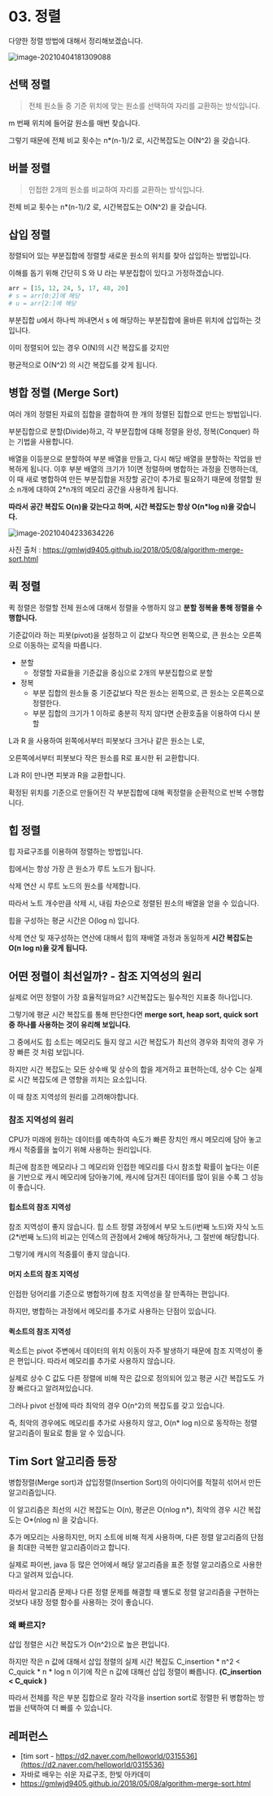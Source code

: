 # 03. 정렬

다양한 정렬 방법에 대해서 정리해보겠습니다.

![image-20210404181309088](../assets/data_structure/sort_table.png)

## 선택 정렬

> 전체 원소들 중 기준 위치에 맞는 원소를 선택하여 자리를 교환하는 방식입니다.

m 번째 위치에 들어갈 원소를 매번 찾습니다.

그렇기 때문에 전체 비교 횟수는 n*(n-1)/2 로, 시간복잡도는 O(N^2) 을 갖습니다.



## 버블 정렬

> 인접한 2개의 원소를 비교하여 자리를 교환하는 방식입니다.

전체 비교 횟수는 n*(n-1)/2 로, 시간복잡도는 O(N^2) 을 갖습니다.





## 삽입 정렬

정렬되어 있는 부분집합에 정렬할 새로운 원소의 위치를 찾아 삽입하는 방법입니다.

이해를 돕기 위해 간단히 S 와 U 라는 부분집합이 있다고 가정하겠습니다.



```python
arr = [15, 12, 24, 5, 17, 48, 20]
# s = arr[0:2]에 해당
# u = arr[2:]에 해당
```

부분집합 u에서 하나씩 꺼내면서 s 에 해당하는 부분집합에 올바른 위치에 삽입하는 것입니다.

이미 정렬되어 있는 경우 O(N)의 시간 복잡도를 갖지만

평균적으로 O(N^2) 의 시간 복잡도를 갖게 됩니다.





## 병합 정렬 (Merge Sort)

여러 개의 정렬된 자료의 집합을 결합하여 한 개의 정렬된 집합으로 만드는 방법입니다.

부분집합으로 분할(Divide)하고, 각 부분집합에 대해 정렬을 완성, 정복(Conquer) 하는 기법을 사용합니다.



배열을 이등분으로 분할하여 부분 배열을 만들고, 다시 해당 배열을 분할하는 작업을 반복하게 됩니다.
이후 부분 배열의 크기가 1이면 정렬하며 병합하는 과정을 진행하는데,
이 때 새로 병합하여 만든 부분집합을 저장할 공간이 추가로 필요하기 때문에 정렬할 원소 n개에 대하여 2*n개의 메모리 공간을 사용하게 됩니다.

**따라서 공간 복잡도 O(n)을 갖는다고 하며, 시간 복잡도는 항상 O(n*log n)을 갖습니다.**

![image-20210404233634226](../assets/data_structure/merge_sort.png)

사진 출처 : https://gmlwjd9405.github.io/2018/05/08/algorithm-merge-sort.html



## 퀵 정렬

퀵 정렬은 정렬할 전체 원소에 대해서 정렬을 수행하지 않고 **분할 정복을 통해 정렬을 수행합니다.**

기준값이라 하는 피봇(pivot)을 설정하고 이 값보다 작으면 왼쪽으로, 큰 원소는 오른쪽으로 이동하는 로직을 따릅니다.



- 분할
  - 정렬할 자료들을 기준값을 중심으로 2개의 부분집합으로 분할
- 정복
  - 부분 집합의 원소들 중 기준값보다 작은 원소는 왼쪽으로, 큰 원소는 오른쪽으로 정렬한다.
  - 부분 집합의 크기가 1 이하로 충분히 작지 않다면 순환호출을 이용하여 다시 분할

L과 R 을 사용하여 
왼쪽에서부터 피봇보다 크거나 같은 원소는 L로,

오른쪽에서부터 피봇보다 작은 원소를 R로 표시한 뒤 교환합니다.

L과 R이 만나면 피봇과 R을 교환합니다.

확정된 위치를 기준으로 만들어진 각 부분집합에 대해 퀵정렬을 순환적으로 반복 수행합니다.



## 힙 정렬

힙 자료구조를 이용하여 정렬하는 방법입니다.

힙에서는 항상 가장 큰 원소가 루트 노드가 됩니다.

삭제 연산 시 루트 노드의 원소를 삭제합니다.

따라서 노트 개수만큼 삭제 시, 내림 차순으로 정렬된 원소의 배열을 얻을 수 있습니다.

힙을 구성하는 평균 시간은 O(log n) 입니다. 

삭제 연산 및 재구성하는 연산에 대해서 힙의 재배열 과정과 동일하게 **시간 복잡도는 O(n log n)을 갖게 됩니다.**





## 어떤 정렬이 최선일까? - 참조 지역성의 원리

실제로 어떤 정렬이 가장 효율적일까요? 시간복잡도는 필수적인 지표중 하나입니다.

그렇기에 평균 시간 복잡도를 통해 판단한다면 
**merge sort, heap sort, quick sort 중 하나를 사용하는 것이 유리해 보입니다.**

그 중에서도 힙 소트는 메모리도 들지 않고 시간 복잡도가 최선의 경우와 최악의 경우 가장 빠른 것 처럼 보입니다.

하지만 시간 복잡도는 모든 상수배 및 상수의 합을 제거하고 표현하는데, 상수 C는 실제로 시간 복잡도에 큰 영향을 끼치는 요소입니다.

이 때 참조 지역성의 원리를 고려해야합니다.



### 참조 지역성의 원리

CPU가 미래에 원하는 데이터를 예측하여 속도가 빠른 장치인 캐시 메모리에 담아 놓고 캐시 적중률을 높이기 위해 사용하는 원리입니다.

최근에 참조한 메모리나 그 메모리와 인접한 메모리를 다시 참조할 확률이 높다는 이론을 기반으로 캐시 메모리에 담아놓기에, 캐시에 담겨진 데이터를 많이 읽을 수록 그 성능이 좋습니다.



#### 힙소트의 참조 지역성

참조 지역성이 좋지 않습니다. 
힙 소트 정렬 과정에서 부모 노드(i번째 노드)와 자식 노드(2*i번째 노드)의 비교는 인덱스의 관점에서 2배에 해당하거나, 그 절반에 해당합니다.

그렇기에 캐시의 적중률이 좋지 않습니다.



#### 머지 소트의 참조 지역성

인접한 덩어리를 기준으로 병합하기에 참조 지역성을 잘 만족하는 편입니다.

하지만, 병합하는 과정에서 메모리를 추가로 사용하는 단점이 있습니다.





#### 퀵소트의 참조 지역성

퀵소트는 pivot 주변에서 데이터의 위치 이동이 자주 발생하기 때문에 참조 지역성이 좋은 편입니다. 따라서 메모리를 추가로 사용하지 않습니다.

실제로 상수 C  값도 다른 정렬에 비해 작은 값으로 정의되어 있고 평균 시간 복잡도도 가장 빠르다고 알려져있습니다.

그러나 pivot 선정에 따라 최악의 경우 O(n^2)의 복잡도를 갖고 있습니다.



즉, 최악의 경우에도 메모리를 추가로 사용하지 않고, O(n* log n)으로 동작하는 정렬 알고리즘이 필요로 함을 알 수 있습니다.









## Tim Sort 알고리즘 등장

병합정렬(Merge sort)과 삽입정렬(Insertion Sort)의 아이디어를 적절히 섞어서 만든 알고리즘입니다. 

이 알고리즘은 최선의 시간 복잡도는 O(n), 평균은 O(nlog n*), 최악의 경우 시간 복잡도는 O*(nlog n) 을 갖습니다.

추가 메모리는 사용하지만, 머지 소트에 비해 적게 사용하며, 다른 정렬 알고리즘의 단점을 최대한 극복한 알고리즘이라고 합니다.

실제로 파이썬, java 등 많은 언어에서 해당 알고리즘을 표준 정렬 알고리즘으로 사용한다고 알려져 있습니다.

따라서 알고리즘 문제나 다른 정렬 문제를 해결할 때 별도로 정렬 알고리즘을 구현하는 것보다 내장 정렬 함수를 사용하는 것이 좋습니다.



### 왜 빠르지?

삽입 정렬은 시간 복잡도가 O(n^2)으로 높은 편입니다.

하지만 작은 n 값에 대해서 삽입 정렬의 실제 시간 복잡도 C_insertion * n^2 < C_quick * n * log n 이기에 작은 n 값에 대해선 삽입 정렬이 빠릅니다. **(C_insertion < C_quick )**

따라서 전체를 작은 부분 집합으로 잘라 각각을 insertion sort로 정렬한 뒤 병합하는 방법을 선택하여 더 빠를 수 있습니다.



## 레퍼런스

- [tim sort - https://d2.naver.com/helloworld/0315536](https://d2.naver.com/helloworld/0315536)
- 자바로 배우는 쉬운 자료구조, 한빛 아카데미
- https://gmlwjd9405.github.io/2018/05/08/algorithm-merge-sort.html

